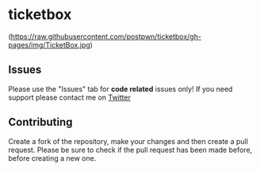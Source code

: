 # ticketbox

(https://raw.githubusercontent.com/postpwn/ticketbox/gh-pages/img/TicketBox.jpg)

## Issues

Please use the "Issues" tab for **code related** issues only! If you need support please contact me on [Twitter](https://twitter.com/post_pwn)

## Contributing

Create a fork of the repository, make your changes and then create a pull request.
Please be sure to check if the pull request has been made before, before creating a new one.
